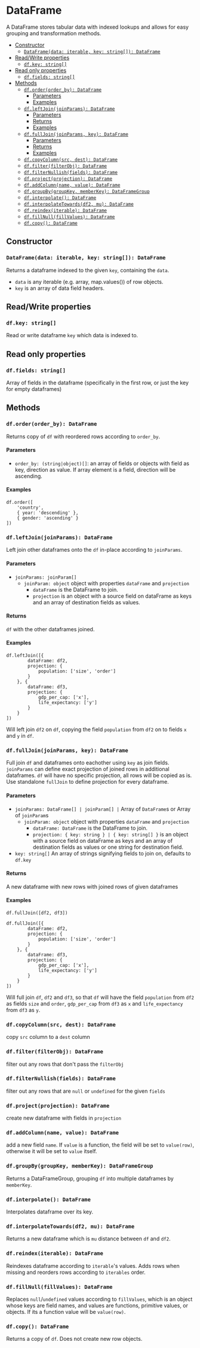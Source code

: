 # DataFrame

A DataFrame stores tabular data with indexed lookups and allows for easy grouping and transformation methods.

- [Constructor](#constructor)
  - [`DataFrame(data: iterable, key: string[]): DataFrame`](#dataframedata-iterable-key-string-dataframe)
- [Read/Write properties](#readwrite-properties)
  - [`df.key: string[]`](#dfkey-string)
- [Read only properties](#read-only-properties)
  - [`df.fields: string[]`](#dffields-string)
- [Methods](#methods)
  - [`df.order(order_by): DataFrame`](#dforderorder_by-dataframe)
    - [Parameters](#parameters)
    - [Examples](#examples)
  - [`df.leftJoin(joinParams): DataFrame`](#dfleftjoinjoinparams-dataframe)
    - [Parameters](#parameters-1)
    - [Returns](#returns)
    - [Examples](#examples-1)
  - [`df.fullJoin(joinParams, key): DataFrame`](#dffulljoinjoinparams-key-dataframe)
    - [Parameters](#parameters-2)
    - [Returns](#returns-1)
    - [Examples](#examples-2)
  - [`df.copyColumn(src, dest): DataFrame`](#dfcopycolumnsrc-dest-dataframe)
  - [`df.filter(filterObj): DataFrame`](#dffilterfilterobj-dataframe)
  - [`df.filterNullish(fields): DataFrame`](#dffilternullishfields-dataframe)
  - [`df.project(projection): DataFrame`](#dfprojectprojection-dataframe)
  - [`df.addColumn(name, value): DataFrame`](#dfaddcolumnname-value-dataframe)
  - [`df.groupBy(groupKey, memberKey): DataFrameGroup`](#dfgroupbygroupkey-memberkey-dataframegroup)
  - [`df.interpolate(): DataFrame`](#dfinterpolate-dataframe)
  - [`df.interpolateTowards(df2, mu): DataFrame`](#dfinterpolatetowardsdf2-mu-dataframe)
  - [`df.reindex(iterable): DataFrame`](#dfreindexiterable-dataframe)
  - [`df.fillNull(fillValues): DataFrame`](#dffillnullfillvalues-dataframe)
  - [`df.copy(): DataFrame`](#dfcopy-dataframe)

## Constructor
### `DataFrame(data: iterable, key: string[]): DataFrame` 
Returns a dataframe indexed to the given `key`, containing the `data`. 
   - `data` is any iterable (e.g. array, map.values()) of row objects. 
   - `key` is an array of data field headers.

## Read/Write properties

### `df.key: string[]`
Read or write dataframe `key` which data is indexed to.

## Read only properties

### `df.fields: string[]`
Array of fields in the dataframe (specifically in the first row, or just the key for empty dataframes)

## Methods

### `df.order(order_by): DataFrame`
Returns copy of `df` with reordered rows according to `order_by`.

#### Parameters
  - `order_by: (string|object)[]`: an array of fields or objects with field as key, direction as value. If array element is a field, direction will be ascending.

#### Examples
```
df.order([
    'country', 
    { year: 'descending' }, 
    { gender: 'ascending' }
])
```
 
### `df.leftJoin(joinParams): DataFrame`
Left join other dataframes onto the `df` in-place according to `joinParams`. 

#### Parameters
- `joinParams: joinParam[]`
  - `joinParam: object` object with properties `dataFrame` and `projection` 
    - `dataFrame` is the DataFrame to join. 
    - `projection` is an object with a source field on dataFrame as keys and an array of destination fields as values.

#### Returns 
`df` with the other dataframes joined. 

#### Examples
```
df.leftJoin([{ 
        dataFrame: df2, 
        projection: { 
            population: ['size', 'order'] 
        } 
    }, {
        dataFrame: df3,
        projection: {
            gdp_per_cap: ['x'],
            life_expectancy: ['y']
        }
    } 
])
```
Will left join `df2` on `df`, copying the field `population` from `df2` on to fields `x` and `y` in `df`.

### `df.fullJoin(joinParams, key): DataFrame`
Full join `df` and dataframes onto eachother using `key` as join fields. `joinParams` can define exact projection of joined rows in additional dataframes. `df` will have no specific projection, all rows will be copied as is. Use standalone `fullJoin` to define projection for every dataframe.

#### Parameters
- `joinParams: DataFrame[] | joinParam[] |` Array of `DataFrame`s or Array of `joinParam`s
  - `joinParam: object` object with properties `dataFrame` and `projection`
    - `dataFrame: DataFrame` is the DataFrame to join. 
    - `projection: { key: string } | { key: string[] }` is an object with a source field on dataFrame as keys and an array of destination fields as values or one string for destination field.
- `key: string[]` An array of strings signifying fields to join on, defaults to `df.key`

#### Returns 
A new dataframe with new rows with joined rows of given dataframes

#### Examples

```
df.fullJoin([df2, df3])
```

```
df.fullJoin([{ 
        dataFrame: df2, 
        projection: { 
            population: ['size', 'order'] 
        } 
    }, {
        dataFrame: df3,
        projection: {
            gdp_per_cap: ['x'],
            life_expectancy: ['y']
        }
    } 
])
```
Will full join `df`, `df2` and `df3`, so that `df` will have the field `population` from `df2` as fields `size` and `order`, `gdp_per_cap` from `df3` as `x` and `life_expectancy` from `df3` as `y`.

### `df.copyColumn(src, dest): DataFrame`
copy `src` column to a `dest` column

### `df.filter(filterObj): DataFrame`
filter out any rows that don't pass the `filterObj`

### `df.filterNullish(fields): DataFrame`
filter out any rows that are `null` or `undefined` for the given `fields`

### `df.project(projection): DataFrame`
create new dataframe with fields in `projection`

### `df.addColumn(name, value): DataFrame`
add a new field `name`. If `value` is a function, the field will be set to `value(row)`, otherwise it will be set to `value` itself. 

### `df.groupBy(groupKey, memberKey): DataFrameGroup`
Returns a DataFrameGroup, grouping `df` into multiple dataframes by `memberKey`.

### `df.interpolate(): DataFrame`
Interpolates dataframe over its key.

### `df.interpolateTowards(df2, mu): DataFrame`
Returns a new dataframe which is `mu` distance between `df` and `df2`.

### `df.reindex(iterable): DataFrame`
Reindexes dataframe according to `iterable`'s values. Adds rows when missing and reorders rows according to `iterables` order.

### `df.fillNull(fillValues): DataFrame`
Replaces `null`/`undefined` values according to `fillValues`, which is an object whose keys are field names, and values are functions, primitive values, or objects. If its a function value will be `value(row)`.

### `df.copy(): DataFrame`
Returns a copy of `df`. Does not create new row objects.
